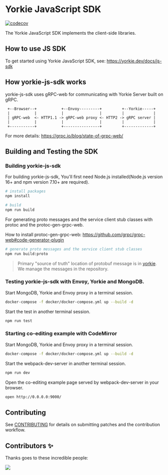 # Yorkie JavaScript SDK

[![codecov](https://codecov.io/gh/yorkie-team/yorkie-js-sdk/branch/main/graph/badge.svg)](https://codecov.io/gh/yorkie-team/yorkie-js-sdk)

The Yorkie JavaScript SDK implements the client-side libraries.

## How to use JS SDK

To get started using Yorkie JavaScript SDK, see: https://yorkie.dev/docs/js-sdk

## How yorkie-js-sdk works

yorkie-js-sdk uses gRPC-web for communicating with Yorkie Server built on gRPC.

```
 +--Browser--+           +--Envoy---------+         +--Yorkie-----+
 |           |           |                |         |             |
 | gRPC-web  <- HTTP1.1 -> gRPC-web proxy <- HTTP2 -> gRPC server |
 |           |           |                |         |             |
 +-----------+           +----------------+         +-------------+
```

For more details: https://grpc.io/blog/state-of-grpc-web/

## Building and Testing the SDK

### Building yorkie-js-sdk

For building yorkie-js-sdk, You'll first need Node.js installed(Node.js version 16+ and npm version 7.10+ are required).

```bash
# install packages
npm install

# build
npm run build
```

For generating proto messages and the service client stub classes with protoc and the protoc-gen-grpc-web.

How to install protoc-gen-grpc-web: https://github.com/grpc/grpc-web#code-generator-plugin

```bash
# generate proto messages and the service client stub classes
npm run build:proto
```
> Primary "source of truth" location of protobuf message is in [yorkie](https://github.com/yorkie-team/yorkie/tree/main/api). We manage the messages in the repository.

### Testing yorkie-js-sdk with Envoy, Yorkie and MongoDB.

Start MongoDB, Yorkie and Envoy proxy in a terminal session.

```bash
docker-compose -f docker/docker-compose.yml up --build -d
```

Start the test in another terminal session.

```bash
npm run test
```

### Starting co-editing example with CodeMirror

Start MongoDB, Yorkie and Envoy proxy in a terminal session.

```bash
docker-compose -f docker/docker-compose.yml up --build -d
```

Start the webpack-dev-server in another terminal session.

```bash
npm run dev
```

Open the co-editing example page served by webpack-dev-server in your browser.

```bash
open http://0.0.0.0:9000/
```

## Contributing

See [CONTRIBUTING](CONTRIBUTING.md) for details on submitting patches and the contribution workflow.


## Contributors ✨

Thanks goes to these incredible people:

<a href="https://github.com/yorkie-team/yorkie-js-sdk/graphs/contributors">
  <img src="https://contrib.rocks/image?repo=yorkie-team/yorkie-js-sdk" />
</a>
